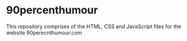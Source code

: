 # 90percenthumour
This repository comprises of the HTML, CSS and JavaScript files for the website 90perecnthumour.com
